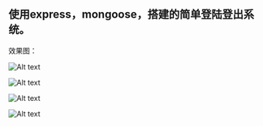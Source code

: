 ## 使用express，mongoose，搭建的简单登陆登出系统。

效果图：

![Alt text](http://i2.muimg.com/567571/51b552274d70d1b1.png)

![Alt text](http://i1.piimg.com/567571/34d68bd58fd678ae.png)

![Alt text](http://i1.piimg.com/567571/7ce90047235fcce3.png)

![Alt text](http://i4.buimg.com/567571/3d4d5756671d1160.png)
